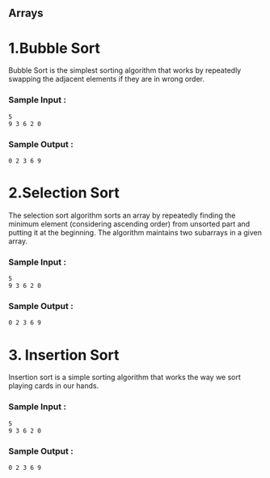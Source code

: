 ## Arrays

# 1.Bubble Sort

Bubble Sort is the simplest sorting algorithm that works by repeatedly swapping the adjacent elements if they are in wrong order.

 ### Sample Input :<br>

```
5
9 3 6 2 0
```


### Sample Output :<br>
``` 
0 2 3 6 9
```

# 2.Selection Sort
The selection sort algorithm sorts an array by repeatedly finding the minimum element (considering ascending order) from unsorted part and putting it at the beginning. The algorithm maintains two subarrays in a given array.

 ### Sample Input :<br>

```
5
9 3 6 2 0
```


### Sample Output :<br>
``` 
0 2 3 6 9
```

# 3. Insertion Sort
Insertion sort is a simple sorting algorithm that works the way we sort playing cards in our hands.

 ### Sample Input :<br>

```
5
9 3 6 2 0
```


### Sample Output :<br>
``` 
0 2 3 6 9
```